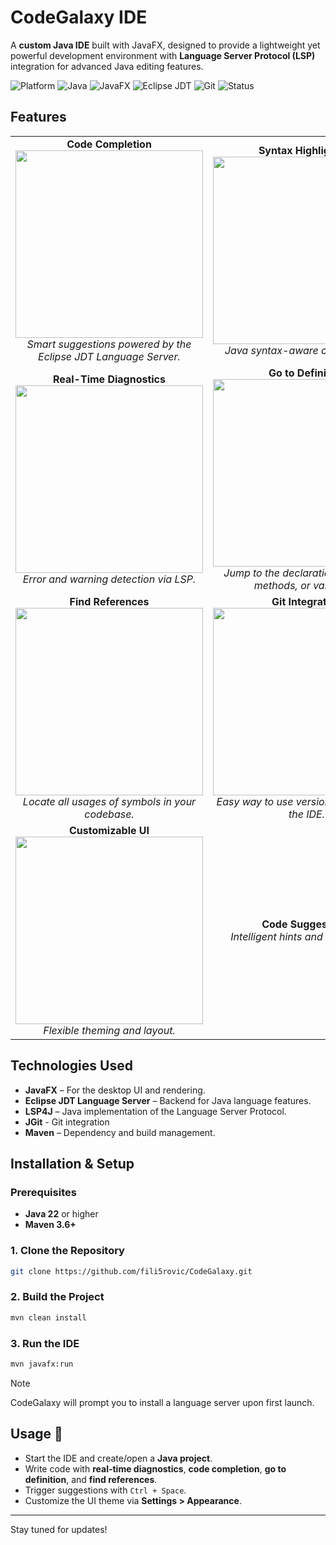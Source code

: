 # CodeGalaxy IDE

A **custom Java IDE** built with JavaFX, designed to provide a lightweight yet powerful development environment with **Language Server Protocol (LSP)** integration for advanced Java editing features.

![Platform](https://img.shields.io/badge/Platform-Windows%20%7C%20macOS%20%7C%20Linux-lightgrey)
![Java](https://img.shields.io/badge/Java-22+-ED8B00?logo=openjdk&logoColor=white)
![JavaFX](https://img.shields.io/badge/JavaFX-Powered-FF6C37?logo=java&logoColor=white)
![Eclipse JDT](https://img.shields.io/badge/Eclipse_JDT-LSP-2C2255?logo=eclipse&logoColor=white)
![Git](https://img.shields.io/badge/Git-Integration-F05032?logo=git&logoColor=white)
![Status](https://img.shields.io/badge/Status-Active%20Development-brightgreen)

## Features
<table>
  <tr>
    <td align="center">
      <strong>Code Completion</strong><br>
      <img src="https://github.com/user-attachments/assets/945d95bd-36d5-458b-a011-694bb321ea2e" width="300"><br>
      <em>Smart suggestions powered by the Eclipse JDT Language Server.</em>
    </td>
    <td align="center">
      <strong>Syntax Highlighting</strong><br>
      <img src="https://github.com/user-attachments/assets/38658734-511e-4e3a-b652-d0cc78125760" width="300"><br>
      <em>Java syntax-aware code coloring.</em>
    </td>
  </tr>
  <tr>
    <td align="center">
      <strong>Real-Time Diagnostics</strong><br>
      <img src="https://github.com/user-attachments/assets/31853920-d1b0-4ad7-8e54-9cfeb6419b5a" width="300"><br>
      <em>Error and warning detection via LSP.</em>
    </td>
    <td align="center">
      <strong>Go to Definition</strong><br>
      <img src="https://github.com/user-attachments/assets/ad22be34-ebcd-4fe5-ace7-91fa2306bfa0" width="300"><br>
      <em>Jump to the declaration of classes, methods, or variables.</em>
    </td>
  </tr>
  <tr>
    <td align="center">
      <strong>Find References</strong><br>
      <img src="https://github.com/user-attachments/assets/f9998925-9ee8-413e-ab6d-fd275b30d0fa" width="300"><br>
      <em>Locate all usages of symbols in your codebase.</em>
    </td>
    <td align="center">
      <strong>Git Integration</strong><br>
      <img src="https://github.com/user-attachments/assets/a4dfd035-853e-42f4-bc47-214dbbea52c5" width="300"><br>
      <em>Easy way to use version control within the IDE.</em>
    </td>
  </tr>
  <tr>
    <td align="center">
      <strong>Customizable UI</strong><br>
      <img src="https://github.com/user-attachments/assets/abbfbc59-83f1-480b-92c2-6fb953332b05" width="300"><br>
      <em>Flexible theming and layout.</em>
    </td>
    <td align="center">
      <strong>Code Suggestions</strong><br>
      <em>Intelligent hints and quick-fixes.</em>
    </td>
  </tr>
  
</table>

## Technologies Used

- **JavaFX** – For the desktop UI and rendering.
- **Eclipse JDT Language Server** – Backend for Java language features.
- **LSP4J** – Java implementation of the Language Server Protocol.
- **JGit** - Git integration
- **Maven** – Dependency and build management.

## Installation & Setup

### Prerequisites

- **Java 22** or higher
- **Maven 3.6+**

### 1. Clone the Repository
```sh
git clone https://github.com/fili5rovic/CodeGalaxy.git
```

### 2. Build the Project
```sh
mvn clean install
```

### 3. Run the IDE
```sh
mvn javafx:run
```

> [!NOTE]
> CodeGalaxy will prompt you to install a language server upon first launch.

## Usage 📖

- Start the IDE and create/open a **Java project**.
- Write code with **real-time diagnostics**, **code completion**, **go to definition**, and **find references**.
- Trigger suggestions with `Ctrl + Space`.
- Customize the UI theme via **Settings > Appearance**.

---

Stay tuned for updates!
